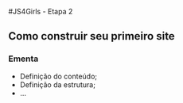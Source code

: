 #JS4Girls - Etapa 2

## Como construir seu primeiro site

### Ementa

- Definição do conteúdo;
- Definição da estrutura;
- ...